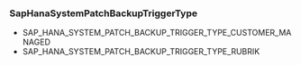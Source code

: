 ### SapHanaSystemPatchBackupTriggerType


- SAP_HANA_SYSTEM_PATCH_BACKUP_TRIGGER_TYPE_CUSTOMER_MANAGED
- SAP_HANA_SYSTEM_PATCH_BACKUP_TRIGGER_TYPE_RUBRIK
